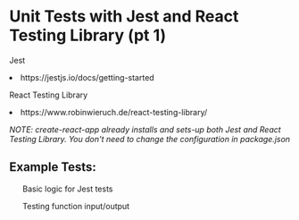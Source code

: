 <h1>Unit Tests with Jest and React Testing Library (pt 1)</h1>

<p>Jest
<li>https://jestjs.io/docs/getting-started</li></p>

<p>React Testing Library
<li>https://www.robinwieruch.de/react-testing-library/</li></p>


<p><em>NOTE: create-react-app already installs and sets-up both Jest and React Testing Library. You don't need to change the configuration in package.json</em></p>

<h2>Example Tests:</h2>
<ul>Basic logic for Jest tests</ul>
<ul>Testing function input/output</ul>
